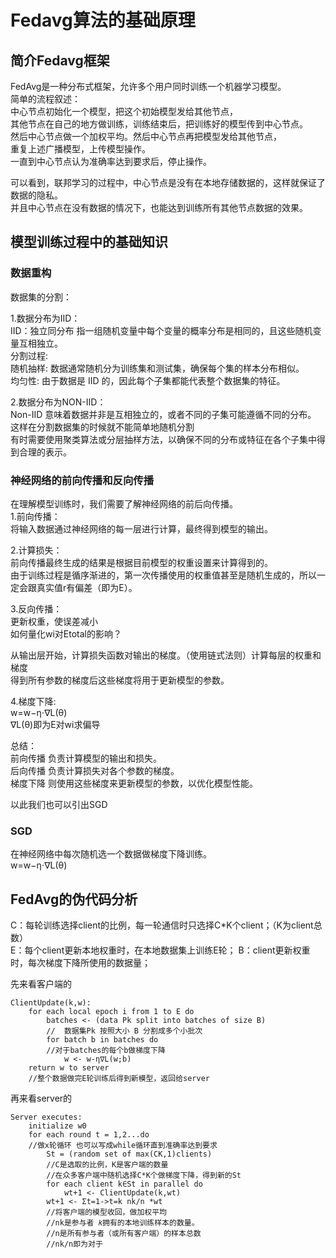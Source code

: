 # Fedavg算法的基础原理

## 简介Fedavg框架
FedAvg是一种分布式框架，允许多个用户同时训练一个机器学习模型。<br>
简单的流程叙述：<br>
中心节点初始化一个模型，把这个初始模型发给其他节点，<br>
其他节点在自己的地方做训练，训练结束后，把训练好的模型传到中心节点。<br>
然后中心节点做一个加权平均。然后中心节点再把模型发给其他节点，<br>
重复上述广播模型，上传模型操作。<br>
一直到中心节点认为准确率达到要求后，停止操作。<br>

可以看到，联邦学习的过程中，中心节点是没有在本地存储数据的，这样就保证了数据的隐私。<br>
并且中心节点在没有数据的情况下，也能达到训练所有其他节点数据的效果。<br>

## 模型训练过程中的基础知识

### 数据重构

数据集的分割：<br>

1.数据分布为IID：<br>
IID：独立同分布 指一组随机变量中每个变量的概率分布是相同的，且这些随机变量互相独立。<br>
分割过程:<br>
随机抽样: 数据通常随机分为训练集和测试集，确保每个集的样本分布相似。<br>
均匀性: 由于数据是 IID 的，因此每个子集都能代表整个数据集的特征。<br>

2.数据分布为NON-IID：<br>
Non-IID 意味着数据并非是互相独立的，或者不同的子集可能遵循不同的分布。<br>
这样在分割数据集的时候就不能简单地随机分割<br>
有时需要使用聚类算法或分层抽样方法，以确保不同的分布或特征在各个子集中得到合理的表示。<br>

### 神经网络的前向传播和反向传播

在理解模型训练时，我们需要了解神经网络的前后向传播。<br>
1.前向传播：<br>
将输入数据通过神经网络的每一层进行计算，最终得到模型的输出。<br>

2.计算损失：<br>
前向传播最终生成的结果是根据目前模型的权重设置来计算得到的。<br>
由于训练过程是循序渐进的，第一次传播使用的权重值甚至是随机生成的，所以一定会跟真实值r有偏差（即为E）。<br>

3.反向传播：<br>
更新权重，使误差减小<br>
如何量化wi对Etotal的影响？<br>

从输出层开始，计算损失函数对输出的梯度。（使用链式法则）计算每层的权重和梯度<br>
得到所有参数的梯度后这些梯度将用于更新模型的参数。<br>

4.梯度下降:<br>
w=w−η⋅∇L(θ)<br>
∇L(θ)即为E对wi求偏导<br>

总结：<br>
前向传播 负责计算模型的输出和损失。<br>
后向传播 负责计算损失对各个参数的梯度。<br>
梯度下降 则使用这些梯度来更新模型的参数，以优化模型性能。<br>

以此我们也可以引出SGD<br>

### SGD
在神经网络中每次随机选一个数据做梯度下降训练。<br>
w=w−η⋅∇L(θ)<br>

## FedAvg的伪代码分析

C：每轮训练选择client的比例，每一轮通信时只选择C*K个client；（K为client总数）<br>
E：每个client更新本地权重时，在本地数据集上训练E轮；
B：client更新权重时，每次梯度下降所使用的数据量；<br>

先来看客户端的
```
ClientUpdate(k,w):
    for each local epoch i from 1 to E do
        batches <- (data Pk split into batches of size B)
        //  数据集Pk 按照大小 B 分割成多个小批次
        for batch b in batches do 
        //对于batches的每个b做梯度下降
            w <- w-η∇L(w;b)
    return w to server 
    //整个数据做完E轮训练后得到新模型，返回给server
```
再来看server的
```
Server executes:
    initialize w0
    for each round t = 1,2...do 
    //做x轮循环 也可以写成while循环直到准确率达到要求
        St = (random set of max(CK,1)clients) 
        //C是选取的比例，K是客户端的数量
        //在众多客户端中随机选择C*K个做梯度下降，得到新的St
        for each client k∈St in parallel do
            wt+1 <- ClientUpdate(k,wt)
        wt+1 <- Σt=1->t=k nk/n *wt 
        //将客户端的模型收回，做加权平均
        //nk是参与者 𝑘拥有的本地训练样本的数量。
        //n是所有参与者（或所有客户端）的样本总数
        //nk/n即为对于
```

